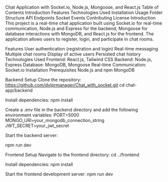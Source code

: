 Chat Application with Socket.io, Node.js, Mongoose, and React.js
Table of Contents
Introduction
Features
Technologies Used
Installation
Usage
Folder Structure
API Endpoints
Socket Events
Contributing
License
Introduction
This project is a real-time chat application built using Socket.io for real-time communication, Node.js and Express for the backend, Mongoose for database interactions with MongoDB, and React.js for the frontend. The application allows users to register, login, and participate in chat rooms.

Features
User authentication (registration and login)
Real-time messaging
Multiple chat rooms
Display of active users
Persisted chat history
Technologies Used
Frontend: React.js, Tailwind CSS
Backend: Node.js, Express
Database: MongoDB, Mongoose
Real-time Communication: Socket.io
Installation
Prerequisites
Node.js and npm
MongoDB

Backend Setup
Clone the repository:
https://github.com/dvlprmanager/Chat_with_socket.git
cd chat-app/backend

Install dependencies:
npm install

Create a .env file in the backend directory and add the following environment variables:
PORT=5000
MONGO_URI=your_mongodb_connection_string
JWT_SECRET=your_jwt_secret

Start the backend server:

npm run dev

Frontend Setup
Navigate to the frontend directory:
cd ../frontend

Install dependencies:
npm install

Start the frontend development server:
npm run dev
